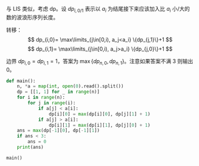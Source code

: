 与 LIS 类似，考虑 dp。设 $dp_{i, 0/1}$ 表示以 $a_i$ 为结尾接下来应该加入比 $a_i$ 小/大的数的波浪形序列长度。

转移：
$$ dp_{i,0}= \max\limits_{j\in[0,i), a_j<a_i} \{dp_{j,1}\}+1 $$
$$ dp_{i,1}= \max\limits_{j\in[0,i), a_j>a_i} \{dp_{j,0}\}+1 $$


边界 $dp_{i,0}=dp_{i,1}=1$，答案为 $\max\{dp_{n,0}, dp_{n,1}\}$。注意如果答案不满 $3$ 则输出 $0$。
```python
def main():
    n, *a = map(int, open(0).read().split())
    dp = [[1, 1] for _ in range(n)]
    for i in range(n):
        for j in range(i):
            if a[j] < a[i]:
                dp[i][0] = max(dp[i][0], dp[j][1] + 1)
            if a[j] > a[i]:
                dp[i][1] = max(dp[i][1], dp[j][0] + 1)
    ans = max(dp[-1][0], dp[-1][1])
    if ans < 3:
        ans = 0
    print(ans)

main()
```